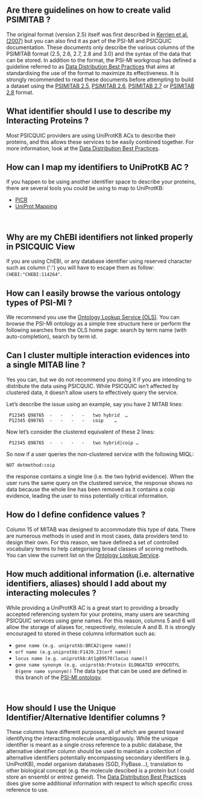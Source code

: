 

<br />

## Are there guidelines on how to create valid PSIMITAB ? ##
The original format (version 2.5) itself was first described in [Kerrien et al. (2007)](http://www.ncbi.nlm.nih.gov/pubmed/17925023) but you can also find it as part of the PSI-MI and PSICQUIC documentation. These documents only describe the various columns of the PSIMITAB format (2.5, 2.6, 2.7, 2.8 and 3.0) and the syntax of the data that can be stored. In addition to the format, the PSI-MI workgroup has defined a guideline referred to as [Data Distribution Best Practices](DataDistributionBestPractices.md) that aims at standardising the use of the format to maximize its effectiveness. It is strongly recommended to read these documents before attempting to build a dataset using the [PSIMITAB 2.5](MITAB25Format.md), [PSIMITAB 2.6](MITAB26Format.md), [PSIMITAB 2.7](MITAB27Format.md) or [PSIMITAB 2.8](MITAB28Format.md) format.
<br />


## What identifier should I use to describe my Interacting Proteins ? ##
Most PSICQUIC providers are using UniProtKB ACs to describe their proteins, and this allows these services to be easily combined together. For more information, look at the [Data Distribution Best Practices](DataDistributionBestPractices.md).
<br />



## How can I map my identifiers to UniProtKB AC ? ##
If you happen to be using another identifier space to describe your proteins, there are several tools you could be using to map to UniProtKB:
  * [PICR](http://www.ebi.ac.uk/Tools/picr/)
  * [UniProt Mapping](http://www.uniprot.org/?tab=mapping)
<br />

## Why are my ChEBI identifiers not linked properly in PSICQUIC View ##
If you are using ChEBI, or any database identifier using reserved character such as column (':') you will have to escape them as follow: `CHEBI:"CHEBI:114264"`.


## How can I easily browse the various ontology types of PSI-MI ? ##
We recommend you use the [Ontology Lookup Service (OLS)](http://www.ebi.ac.uk/ontology-lookup/). You can browse the PSI-MI ontology as a simple tree structure here or perform the following searches from the OLS home page:
search by term name (with auto-completion),
search by term id.
<br />



## Can I cluster multiple interaction evidences into a single MITAB line ? ##
Yes you can, but we do not recommend you doing it if you are intending to distribute the data using PSICQUIC. While PSICQUIC isn’t affected by clustered data, it doesn’t allow users to effectively query the service.

Let’s describe the issue using an example, say you have 2 MITAB lines:
```
 P12345	Q98765	-	-	-	-	two hybrid	…
 P12345	Q98765	-	-	-	-	coip	…
```

Now let’s consider the clustered equivalent of these 2 lines:
```
 P12345	Q98765	-	-	-	-	two hybrid|coip	…
```

So now if a user queries the non-clustered service with the following MIQL:
```
NOT detmethod:coip
```

the response contains a single line (i.e. the two hybrid evidence).
When the user runs the same query on the clustered service, the response shows no data because the whole line has been removed as it contains a coip evidence, leading the user to miss potentially critical information.
<br />



## How do I define confidence values ? ##
Column 15 of MITAB was designed to accommodate this type of data. There are numerous methods in used and in most cases, data providers tend to design their own. For this reason, we have defined a set of controlled vocabulary terms to help categorising broad classes of scoring methods. You can view the current list on the [Ontology Lookup Service](http://www.ebi.ac.uk/ontology-lookup/browse.do?ontName=MI&termId=MI%3A1064&termName=interaction%20confidence).
<br />


## How much additional information (i.e. alternative identifiers, aliases) should I add about my interacting molecules ? ##
While providing a UniProtKB AC is a great start to providing a broadly accepted referencing system for your proteins, many users are searching PSICQUIC services using gene names. For this reason, columns 5 and 6 will allow the storage of aliases for, respectively, molecule A and B. It is strongly encouraged to stored in these columns information such as:
  * `gene name (e.g. uniprotkb:BRCA2(gene name))`
  * `orf name (e.g.uniprotkb:F14J9.23(orf name))`
  * `locus name (e.g. uniprotkb:At1g09570(locus name))`
  * `gene name synonym (e.g. uniprotkb:Protein ELONGATED HYPOCOTYL 8(gene name synonym))`
The data type that can be used are defined in this branch of the [PSI-MI ontology](http://www.ebi.ac.uk/ontology-lookup/browse.do?ontName=MI&termId=MI%3A0300&termName=alias%20type).
<br />



## How should I use the Unique Identifier/Alternative Identifier columns ? ##
These columns have different purposes, all of which are geared toward identifying the interacting molecule unambiguously. While the unique identifier is meant as a single cross reference to a public database, the alternative identifier column should be used to maintain a collection of alternative identifiers potentially encompassing secondary identifiers (e.g. UniProtKB), model organism databases (SGD, FlyBase...), translation to other biological concept (e.g. the molecule descibed is a protein but I could store an ensembl or entrez geneid). The [Data Distribution Best Practices](DataDistributionBestPractices.md) does give some additional information with respect to which specific cross reference to use.
